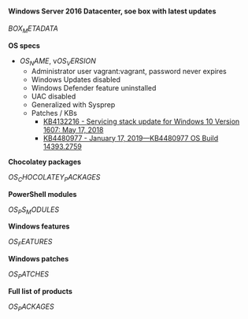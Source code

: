 #### Windows Server 2016 Datacenter, soe box with latest updates
$BOX_METADATA$

**OS specs**

* $OS_NAME$, v$OS_VERSION$
  * Administrator user vagrant:vagrant, password never expires
  * Windows Updates disabled
  * Windows Defender feature uninstalled
  * UAC disabled
  * Generalized with Sysprep
  * Patches / KBs
    * [KB4132216 - Servicing stack update for Windows 10 Version 1607: May 17, 2018](https://support.microsoft.com/en-us/help/4132216/servicing-stack-update-for-windows-10-1607-may-17-2018)
    * [KB4480977 - January 17, 2019—KB4480977 OS Build 14393.2759](https://support.microsoft.com/en-au/help/4480977)

**Chocolatey packages**

$OS_CHOCOLATEY_PACKAGES$

**PowerShell modules**

$OS_PS_MODULES$

**Windows features**

$OS_FEATURES$

**Windows patches**

$OS_PATCHES$

**Full list of products**

$OS_PACKAGES$